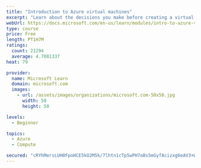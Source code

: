 ```yaml
---
title: "Introduction to Azure virtual machines"
excerpt: "Learn about the decisions you make before creating a virtual machine, the options to create and manage the VM, and the extensions and services you use to manage your VM."
webUrl: https://docs.microsoft.com/en-us/learn/modules/intro-to-azure-virtual-machines/
type: course
price: Free
length: PT1H7M
ratings:
  count: 21294
  average: 4.7081337
heat: 79

provider:
  name: Microsoft Learn
  domain: microsoft.com
  images:
    - url: /assets/images/organizations/microsoft.com-50x50.jpg
      width: 50
      height: 50

levels:
  - Beginner

topics:
  - Azure
  - Compute

secured: "cRYhMersLUH0FpoHCE5kO2M5k/7lhtn1cTp5wPH7oBs5mGyfAcizxg6eAV3+WQUDMUP8k7uhmSSRz226W8UJ+yDqMmQRIReyfV/u0I6dcGLWEstNAPXzWZty75G6PRDaBJEC0sfAm/yGMe8ee96zKTL36vEvMEMCH3MZJt59FbvK6LZNqDsiGn9qeO5MEAn1Ap6JPUEbR8ZKlebcUnW++TXNwWgI3/uRds62Mcmnf83/wVzsm1HQNGsPNw4oZDG1vAR4lo8efhETBMaLuB9cP8sJltSI//pxFBFS0JDFyPuoyoDu1BQNoCsu9g3YaqBdPH7E6B1XOcFau66wTaPp6dssuB/DhFnya+ms3Oi8+JGWaPkksyGoxzeYh9EmfoPoXPKpvgFL2GIpXFY+hM38mtiII+E2gMuszbbOpIObJKhzcHQwCVtTPoGpJJ0WawvZ;tl3ayCPhfW3fNR0j5UlyLg=="
---
```


